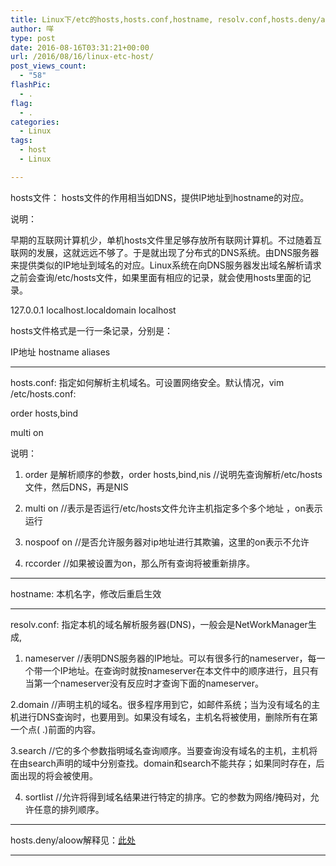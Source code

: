 ```yaml
---
title: Linux下/etc的hosts,hosts.conf,hostname, resolv.conf,hosts.deny/allow文件解释
author: 咩
type: post
date: 2016-08-16T03:31:21+00:00
url: /2016/08/16/linux-etc-host/
post_views_count:
  - "58"
flashPic:
  - .
flag:
  - .
categories:
  - Linux
tags:
  - host
  - Linux

---
```

hosts文件： hosts文件的作用相当如DNS，提供IP地址到hostname的对应。
  
说明：
  
早期的互联网计算机少，单机hosts文件里足够存放所有联网计算机。不过随着互联网的发展，这就远远不够了。于是就出现了分布式的DNS系统。由DNS服务器来提供类似的IP地址到域名的对应。Linux系统在向DNS服务器发出域名解析请求之前会查询/etc/hosts文件，如果里面有相应的记录，就会使用hosts里面的记录。
  
127.0.0.1 localhost.localdomain localhost
  
hosts文件格式是一行一条记录，分别是：
  
IP地址 hostname aliases

* * *

hosts.conf: 指定如何解析主机域名。可设置网络安全。默认情况，vim /etc/hosts.conf:
  
order hosts,bind
  
multi on
  
说明：
  
1. order 是解析顺序的参数，order hosts,bind,nis //说明先查询解析/etc/hosts文件，然后DNS，再是NIS
  
2. multi on //表示是否运行/etc/hosts文件允许主机指定多个多个地址 ，on表示运行
  
3. nospoof on //是否允许服务器对ip地址进行其欺骗，这里的on表示不允许
  
4. rccorder //如果被设置为on，那么所有查询将被重新排序。

* * *

hostname: 本机名字，修改后重启生效

* * *

resolv.conf: 指定本机的域名解析服务器(DNS)，一般会是NetWorkManager生成,

1. nameserver //表明DNS服务器的IP地址。可以有很多行的nameserver，每一个带一个IP地址。在查询时就按nameserver在本文件中的顺序进行，且只有当第一个nameserver没有反应时才查询下面的nameserver。
  
2.domain //声明主机的域名。很多程序用到它，如邮件系统；当为没有域名的主机进行DNS查询时，也要用到。如果没有域名，主机名将被使用，删除所有在第一个点( .)前面的内容。

3.search //它的多个参数指明域名查询顺序。当要查询没有域名的主机，主机将在由search声明的域中分别查找。domain和search不能共存；如果同时存在，后面出现的将会被使用。

4. sortlist //允许将得到域名结果进行特定的排序。它的参数为网络/掩码对，允许任意的排列顺序。

* * *

hosts.deny/aloow解释见：[此处][1]

* * *

 [1]: http://www.buhuipao.com/2016/08/16/etchosts-allow-etchosts-deny/